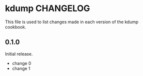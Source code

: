 # kdump CHANGELOG

This file is used to list changes made in each version of the kdump cookbook.

## 0.1.0

Initial release.

- change 0
- change 1
